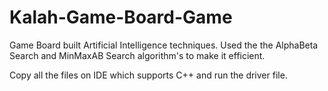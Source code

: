 # Kalah-Game-Board-Game
Game Board built Artificial Intelligence techniques. Used the the AlphaBeta Search and MinMaxAB Search algorithm's to make it efficient.

Copy all the files on IDE which supports C++ and run the driver file.
